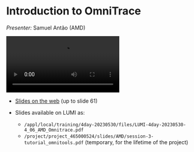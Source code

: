 # Introduction to OmniTrace

<!-- Cannot do in full italics as the ã is misplaced which is likely an mkdocs bug. -->
*Presenter:* Samuel Antão (AMD)

<video src="https://462000265.lumidata.eu/4day-20230530/recordings/4_06_AMD_Ominitrace.mp4" controls="controls">
</video>

-   [Slides on the web](https://462000265.lumidata.eu/4day-20230530/files/LUMI-4day-20230530-4_06_AMD_Omnitrace.pdf) (up to slide 61)

-   Slides available on LUMI as:
    -   `/appl/local/training/4day-20230530/files/LUMI-4day-20230530-4_06_AMD_Omnitrace.pdf`
    -   `/project/project_465000524/slides/AMD/session-3-tutorial_omnitools.pdf` (temporary, for the lifetime of the project)
